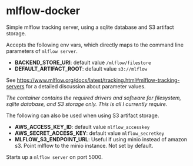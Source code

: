 # mlflow-docker

Simple mlflow tracking server, using a sqlite database and S3 artifact storage.

Accepts the following env vars, which directly maps to the command line parameters 
of `mlflow server`.

- **BACKEND_STORE_URI**: default value `/mlflow/filestore`
- **DEFAULT_ARTIFACT_ROOT**: default value `s3://mlflow`

See <https://www.mlflow.org/docs/latest/tracking.html#mlflow-tracking-servers> for 
a detailed discussion about parameter values.   

*The container contains the required drivers and software for filesystem, sqlite database, 
and S3 storage only.  This is all I currently require.*

The following can also be used when using S3 artifact storage. 

* **AWS_ACCESS_KEY_ID**: default value `mlflow_accesskey`
* **AWS_SECRET_ACCESS_KEY**: default value `mlflow_secretkey`
* **MLFLOW_S3_ENDPOINT_URL**: Useful if using minio instead of amazon s3.  Point mlflow to the minio 
  instance. Not set by default.

Starts up a `mlflow server` on port 5000.


